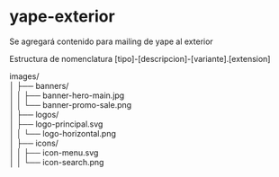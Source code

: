 # yape-exterior
Se agregará contenido para mailing de yape al exterior

Estructura de nomenclatura
[tipo]-[descripcion]-[variante].[extension]


images/  
│   ├── banners/  
│   │   ├── banner-hero-main.jpg  
│   │   └── banner-promo-sale.png  
│   ├── logos/  
│   ├── logo-principal.svg     
│   │   └── logo-horizontal.png   
│   ├── icons/   
│   │   ├── icon-menu.svg   
│   │   └── icon-search.png
